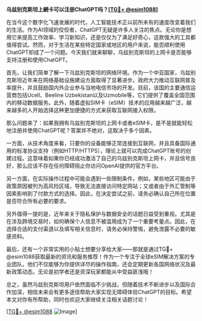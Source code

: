 **乌兹别克斯坦上網卡可以注册ChatGPT吗？[[TG💪+ @esim1088](https://t.me/s/esim1088)]**

在当今这个数字化飞速发展的时代，人工智能技术正以前所未有的速度改变着我们的生活。作为AI领域的佼佼者，ChatGPT无疑是许多人关注的焦点。无论你是想用它来提高工作效率、学习新知识，还是仅仅为了满足好奇心，这款强大的工具都值得尝试。然而，对于生活在某些特定国家或地区的用户来说，能否顺利使用ChatGPT却成了一个问题。今天我们就来聊聊，乌兹别克斯坦的上网卡是否能够支持注册和使用ChatGPT。

首先，让我们简单了解一下乌兹别克斯坦的网络环境。作为一个中亚国家，乌兹别克斯坦近年来在网络基础设施建设方面取得了显著进步。政府大力推动互联网普及率提升，并且鼓励国内外企业参与当地电信市场的开发。目前，该国的主要通信运营商包括Ucell、Beeline Uzbekistan以及Uzmobile等，它们提供了覆盖全国范围内的移动数据服务。此外，随着虚拟SIM卡（eSIM）技术的应用越来越广泛，越来越多的人开始选择这种更加便捷的方式来获取互联网接入权限。

那么问题来了：如果我拥有乌兹别克斯坦的上网卡或者eSIM卡，是不是就能轻松地注册并使用ChatGPT呢？答案并不绝对，这取决于多个因素。

一方面，从技术角度来看，只要你的设备能够正常连接到互联网，并且具备国际通用的标准协议支持（例如HTTP/HTTPS），理论上就可以完成ChatGPT账号的创建过程。这意味着如果你已经成功激活了自己的乌兹别克斯坦上网卡，并且信号良好，那么应该不存在任何障碍阻止你访问OpenAI提供的官方平台。

另一方面，在实际操作过程中可能会遇到一些限制条件。例如，某些地区可能由于政策原因被列为高风险区域，导致无法直接访问特定网站；又或者由于外汇管制等因素影响到了付款方式的选择。因此，在决定尝试之前，请务必确认自己所在位置是否符合所有必要的要求。

另外值得一提的是，近年来关于隐私保护与数据安全的话题日益受到重视。尤其是在涉及跨境交易时，如何确保个人信息不被滥用成为了一个重要考量点。因此，在选择合适的支付渠道以及填写相关信息时，请务必保持警惕，避免泄露不必要的敏感资料。

最后，还有一个非常实用的小贴士想要分享给大家——那就是通过TG💪+ @esim1088获取最新的资讯和服务推荐！作为一个专注于全球eSIM解决方案的专业团队，他们不仅能够为你提供详尽的操作指南，还会定期更新各国网络状况及最新政策动态。无论是初学者还是资深玩家都能从中受益匪浅哦！

总之，虽然乌兹别克斯坦用户依然面临不少挑战，但随着技术不断进步以及国际合作加深，相信未来会有更多途径帮助大家实现无障碍体验ChatGPT的目标。希望本文对你有所帮助，同时也欢迎大家继续关注相关话题讨论！

[[TG💪+ @esim1088](https://t.me/s/esim1088) ![Image](https://i.postimg.cc/4NQfJmqS/Snipaste-2025-05-13-00-14-12.png)]